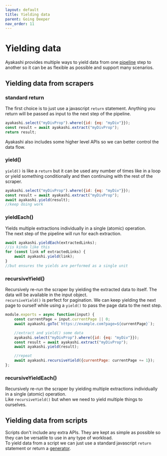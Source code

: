 ```yaml
---
layout: default
title: Yielding data
parent: Going Deeper
nav_order: 11
---
```


# Yielding data

Ayakashi provides multiple ways to yield data from one [pipeline](/docs/guide/tour.html#pipelines) step to another so it can be
as flexible as possible and support many scenarios.

## Yielding data from scrapers

### standard return

The first choice is to just use a javascript `return` statement. Anything you return will be passed as input to the next step of the pipeline.  

```js
ayakashi.select("myDivProp").where({id: {eq: "myDiv"}});
const result = await ayakashi.extract("myDivProp");
return result;
```

Ayakashi also includes some higher level APIs so we can better control the data flow.

### yield()

`yield()` is like a `return` but it can be used any number of times like in a loop or yield something conditionally and then continuing with the rest of the scraper.

```js
ayakashi.select("myDivProp").where({id: {eq: "myDiv"}});
const result = await ayakashi.extract("myDivProp");
await ayakashi.yield(result);
//keep doing work
```

### yieldEach()

Yields multiple extractions individually in a single (atomic) operation.  
The next step of the pipeline will run for each extraction.

```js
await ayakashi.yieldEach(extractedLinks);
//is kinda like this
for (const link of extractedLinks) {
    await ayakashi.yield(link);
}
//but ensures the yields are performed as a single unit
```

### recursiveYield()

Recursively re-run the scraper by yielding the extracted data to itself.
The data will be available in the input object.  
`recursiveYield()` is perfect for pagination. We can keep yielding the next page to ourself while using a `yield()` to pass the page data to
the next step.

```js
module.exports = async function(input) {
    const currentPage = input.currentPage || 0;
    await ayakashi.goTo(`https://example.com?page=${currentPage}`);

    //extract and yield() some data
    ayakashi.select("myDivProp").where({id: {eq: "myDiv"}});
    const result = await ayakashi.extract("myDivProp");
    await ayakashi.yield(result);

    //repeat
    await ayakashi.recursiveYield({currentPage: currentPage += 1});
};
```

### recursiveYieldEach()

Recursively re-run the scraper by yielding multiple extractions individually in a single (atomic) operation.  
Like `recursiveYield()` but when we need to yield multiple things to ourselves.

## Yielding data from scripts

Scripts don't include any extra APIs. They are kept as simple as possible so they can be versatile to use in any type of workload.  
To yield data from a script we can just use a standard javascript `return` statement or return a [generator](/docs/going_deeper/script-generators.html).